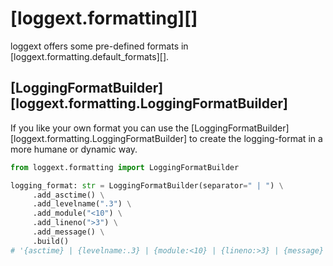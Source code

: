 # [loggext.formatting][]

loggext offers some pre-defined formats in [loggext.formatting.default_formats][].

## [LoggingFormatBuilder][loggext.formatting.LoggingFormatBuilder]

If you like your own format you can use the [LoggingFormatBuilder][loggext.formatting.LoggingFormatBuilder] to create the logging-format in a more humane or dynamic way.

```python
from loggext.formatting import LoggingFormatBuilder

logging_format: str = LoggingFormatBuilder(separator=" | ") \
     .add_asctime() \
     .add_levelname(".3") \
     .add_module("<10") \
     .add_lineno(">3") \
     .add_message() \
     .build()
# '{asctime} | {levelname:.3} | {module:<10} | {lineno:>3} | {message}'
```
